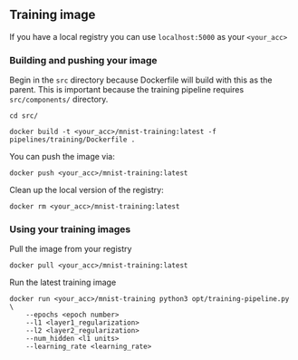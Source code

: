 ## Training image
If you have a local registry you can use `localhost:5000` as your `<your_acc>`
### Building and pushing your image

Begin in the `src` directory because Dockerfile will build with this as the parent. This is important because the training pipeline requires `src/components/` directory.
```
cd src/
```

```
docker build -t <your_acc>/mnist-training:latest -f pipelines/training/Dockerfile .
```

You can push the image via:
```
docker push <your_acc>/mnist-training:latest
```

Clean up the local version of the registry:
```
docker rm <your_acc>/mnist-training:latest
```

### Using your training images

Pull the image from your registry
```
docker pull <your_acc>/mnist-training:latest
```
Run the latest training image
```
docker run <your_acc>/mnist-training python3 opt/training-pipeline.py \
    --epochs <epoch number>
    --l1 <layer1_regularization>
    --l2 <layer2_regularization>
    --num_hidden <l1 units>
    --learning_rate <learning_rate>
```
